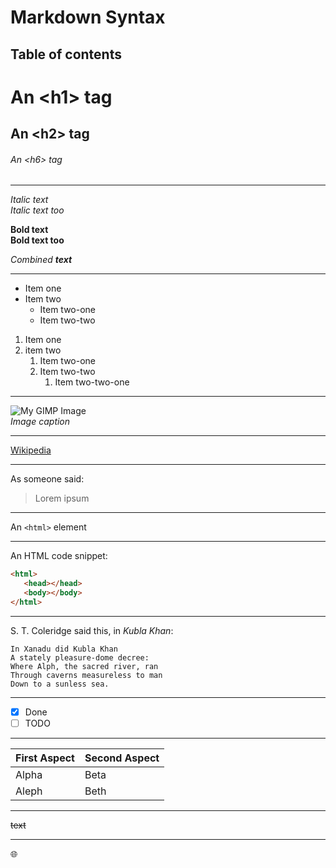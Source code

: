 [//]: # (Markdown syntax)
# Markdown Syntax

## Table of contents

[//]: # (Headers)
# An \<h1\> tag
## An \<h2\> tag
###### An \<h6\> tag

-----------------------------------------

[//]: # (Emphasis)
*Italic text*
<br>
_Italic text too_

**Bold text**
<br>
__Bold text too__

_Combined **text**_

-----------------------------------------

[//]: # (Ordered lists)
* Item one
* Item two
    * Item two-one
    * Item two-two
  
[//]: # (Unordered lists)
1. Item one
1. item two
    1. Item two-one
    1. Item two-two
        1. Item two-two-one

-----------------------------------------

[//]: # (Images)
![My GIMP Image](https://github.com/ad4mant1um/hello-world/blob/master/image.jpg)
<br>
*Image caption*

-----------------------------------------

[//]: # (Links)
[Wikipedia](https://www.wikipedia.org/)

-----------------------------------------

[//]: # (Blockquotes)
As someone said:

> Lorem
> ipsum

-----------------------------------------

[//]: # (Inline code)
An `<html>` element

-----------------------------------------

[//]: # (Syntax Highlighting)

An HTML code snippet:
```HTML
<html>
   <head></head>
   <body></body>
</html>
```

-----------------------------------------

[//]: # (Custom quotation)

S. T. Coleridge said this, in *Kubla Khan*:

```
In Xanadu did Kubla Khan
A stately pleasure-dome decree:
⁠Where Alph, the sacred river, ran
Through caverns measureless to man
Down to a sunless sea.
```

-----------------------------------------

[//]: # (Task lists)

- [x] Done
- [ ] TODO

-----------------------------------------

[//]: # (Tables)

First Aspect | Second Aspect
------------ | -------------
Alpha | Beta
Aleph | Beth

-----------------------------------------

[//]: # (Strikethrough)

~~text~~

-----------------------------------------

[//]: # (Emoji)

:globe_with_meridians:

